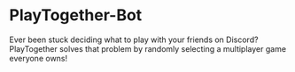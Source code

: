# PlayTogether-Bot
Ever been stuck deciding what to play with your friends on Discord? PlayTogether solves that problem by randomly selecting a multiplayer game everyone owns!
